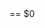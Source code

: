 <!DOCTYPE html> == $0
<html prefix="og: https://reluare.org/dragostea-gaseste-o-cale-epsiodul-51-1-iunie-2021-online/
<head data-info="https://reluare.org/wp-content/uploads/2019/08/destine-ratacite-serial-indian-tradus-in-romana-online-2019-392x272.jpg
<body class=" ap content center">
<script="marilu"
</body>
</html>
